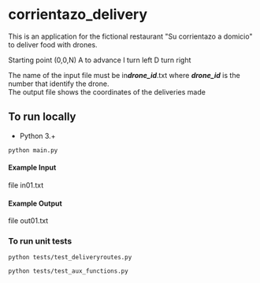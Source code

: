 # corrientazo_delivery

This is an application for the fictional restaurant "Su corrientazo a domicio" to deliver food with drones.

Starting point (0,0,N)
A to advance
I turn left
D turn right

The name of the input file must be in***drone_id***.txt where ***drone_id*** is the number that identify the drone.  
The output file shows the coordinates of the deliveries made


## To run locally

- Python 3.+

~~~
python main.py
~~~
#### Example Input
file in01.txt

#### Example Output
file out01.txt



### To run unit tests
~~~
python tests/test_deliveryroutes.py
~~~
~~~
python tests/test_aux_functions.py
~~~
